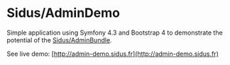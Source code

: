 Sidus/AdminDemo
===================

Simple application using Symfony 4.3 and Bootstrap 4 to demonstrate the potential of the
[Sidus/AdminBundle](https://github.com/VincentChalnot/SidusAdminBundle).

See live demo: [http://admin-demo.sidus.fr](http://admin-demo.sidus.fr)

